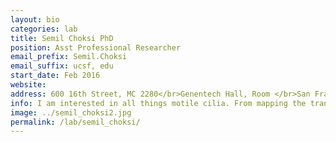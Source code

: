 ```yaml
---
layout: bio
categories: lab
title: Semil Choksi PhD
position: Asst Professional Researcher
email_prefix: Semil.Choksi
email_suffix: ucsf, edu
start_date: Feb 2016
website:
address: 600 16th Street, MC 2280</br>Genentech Hall, Room </br>San Francisco, CA 94158-</br>
info: I am interested in all things motile cilia. From mapping the transcriptional networks underlying motile ciliogenesis to understanding how motile cilia dysfunction contributes to respiratory disease.
image: ../semil_choksi2.jpg
permalink: /lab/semil_choksi/
---
```

